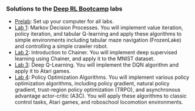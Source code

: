 ### Solutions to the [Deep RL Bootcamp](https://sites.google.com/view/deep-rl-bootcamp) labs

* [Prelab](prelab): Set up your computer for all labs.
* [Lab 1](lab1): Markov Decision Processes. You will implement value iteration, policy iteration, and tabular Q-learning and apply these algorithms to simple environments including tabular maze navigation (FrozenLake) and controlling a simple crawler robot.
* [Lab 2](lab2): Introduction to Chainer. You will implement deep supervised learning using Chainer, and apply it to the MNIST dataset.
* [Lab 3](lab3): Deep Q-Learning. You will implement the DQN algorithm and apply it to Atari games.
* [Lab 4](lab4): Policy Optimization Algorithms. You will implement various policy optimization algorithms, including policy gradient, natural policy gradient, trust-region policy optimization (TRPO), and asynchronous advantage actor-critic (A3C). You will apply these algorithms to classic control tasks, Atari games, and roboschool locomotion environments.